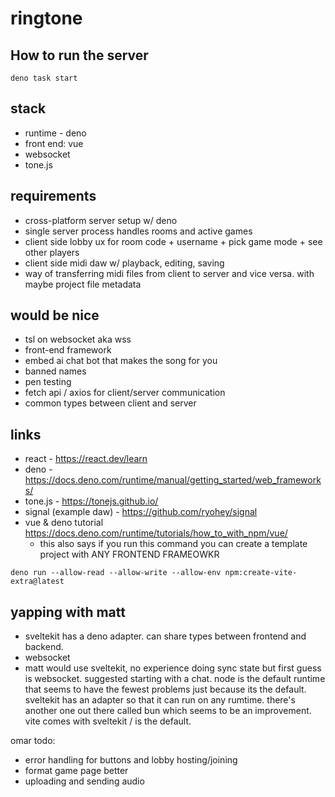 # ringtone

## How to run the server
```
deno task start
```

## stack
- runtime - deno
- front end: vue
- websocket
- tone.js

## requirements
- cross-platform server setup w/ deno
- single server process handles rooms and active games
- client side lobby ux for room code + username + pick game mode + see other players
- client side midi daw w/ playback, editing, saving
- way of transferring midi files from client to server and vice versa. with maybe project file metadata

## would be nice
- tsl on websocket aka wss
- front-end framework
- embed ai chat bot that makes the song for you
- banned names
- pen testing
- fetch api / axios for client/server communication
- common types between client and server

## links
- react - https://react.dev/learn
- deno - https://docs.deno.com/runtime/manual/getting_started/web_frameworks/
- tone.js - https://tonejs.github.io/
- signal (example daw) - https://github.com/ryohey/signal
- vue & deno tutorial https://docs.deno.com/runtime/tutorials/how_to_with_npm/vue/
    - this also says if you run this command you can create a template project with ANY FRONTEND FRAMEOWKR
```
deno run --allow-read --allow-write --allow-env npm:create-vite-extra@latest
```

## yapping with matt
- sveltekit has a deno adapter. can share types between frontend and backend.
- websocket
- matt would use sveltekit, no experience doing sync state but first guess is websocket. suggested starting with a chat. node is the default runtime that seems to have the fewest problems just because its the default. sveltekit has an adapter so that it can run on any rumtime. there's another one out there called bun which seems to be an improvement. vite comes with sveltekit / is the default. 

omar todo:
- error handling for buttons and lobby hosting/joining
- format game page better
- uploading and sending audio